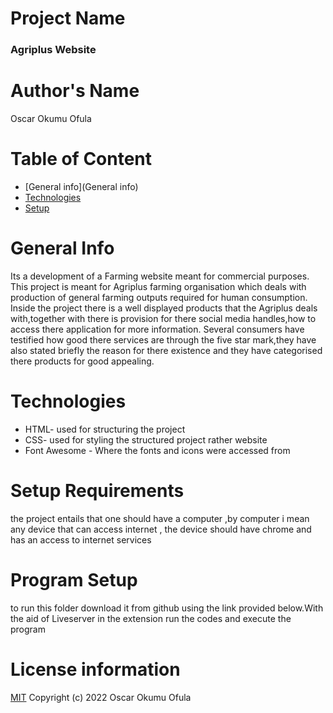 # Project Name
### Agriplus Website
# Author's Name
Oscar Okumu Ofula
# Table of Content
* [General info](General info)
* [Technologies](Technologies)
* [Setup](Setup)
# General Info
Its a development of a Farming website meant for commercial purposes. This project is meant for Agriplus farming organisation which deals with production of general farming outputs required for human consumption. Inside the project there is a well displayed products that the Agriplus deals with,together with there is provision for there social media handles,how to access there application for more information. Several consumers have testified how good there services are through the five star mark,they have also stated briefly  the reason for there existence and they have categorised there products for good appealing.
# Technologies
* HTML- used for structuring the project
* CSS- used for styling the structured project rather website
* Font Awesome - Where the fonts and icons were accessed from
# Setup Requirements
the project entails that one should have a computer ,by computer i mean any device that can access internet , the device should have chrome and has an access to internet services
# Program Setup
to run this folder download it  from github using the link provided below.With the aid of Liveserver in the extension run the codes and execute the program
# License information
[MIT](LICENSE)
Copyright (c) 2022 Oscar Okumu Ofula

